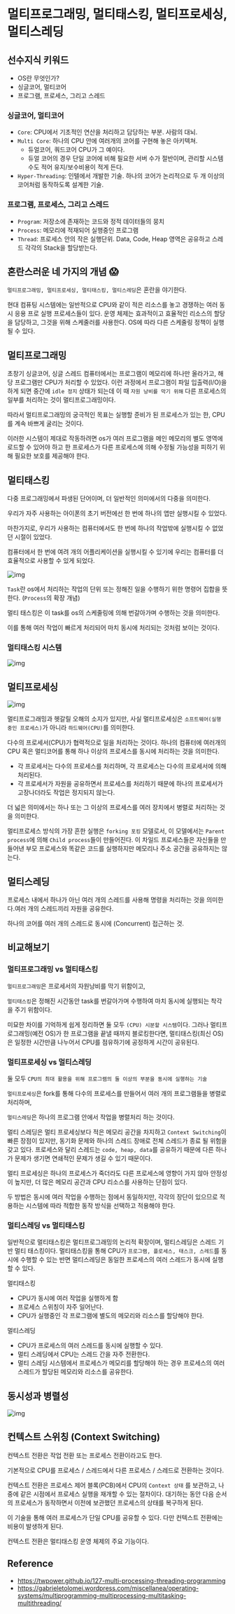# 멀티프로그래밍, 멀티태스킹, 멀티프로세싱, 멀티스레딩

## 선수지식 키워드

- OS란 무엇인가?
- 싱글코어, 멀티코어
- 프로그램, 프로세스, 그리고 스레드

### 싱글코어, 멀티코어

- `Core`: CPU에서 기초적인 연산을 처리하고 담당하는 부분. 사람의 대뇌.
- `Multi Core`: 하나의 CPU 안에 여러개의 코어를 구현해 놓은 아키텍쳐.
  - 듀얼코어, 쿼드코어 CPU가 그 예이다.
  - 듀얼 코어의 경우 단일 코어에 비해 필요한 서버 수가 절반이며, 관리할 시스템 수도 적어 유지/보수비용이 적게 든다.
- `Hyper-Threading`: 인텔에서 개발한 기술. 하나의 코어가 논리적으로 두 개 이상의 코어처럼 동작하도록 설계한 기술.

### 프로그램, 프로세스, 그리고 스레드

- `Program`: 저장소에 존재하는 코드와 정적 데이터들의 뭉치
- `Process`: 메모리에 적재되어 실행중인 프로그램
- `Thread`: 프로세스 안의 작은 실행단위. Data, Code, Heap 영역은 공유하고 스레드 각각의 Stack을 할당받는다.

## 혼란스러운 네 가지의 개념 :scream:

`멀티프로그래밍, 멀티프로세싱, 멀티태스킹, 멀티스레딩`은 혼란을 야기한다.

현대 컴퓨팅 시스템에는 일반적으로 CPU와 같이 적은 리소스를 놓고 경쟁하는 여러 동시 응용 프로 실행 프로세스들이 있다. 운영 체제는 효과적이고 효율적인 리소스의 할당을 담당하고, 그것을 위해 스케줄러를 사용한다. OS에 따라 다른 스케줄링 정책이 실행될 수 있다.

## 멀티프로그래밍

초창기 싱글코어, 싱글 스레드 컴퓨터에서는 프로그램이 메모리에 하나만 올라가고, 해당 프로그램만 CPU가 처리할 수 있었다. 이런 과정에서 프로그램이 파일 입출력(I/O)을 하게 되면 중간에 `idle 정지` 상태가 되는데 이 때 `자원 낭비를 막기 위해` 다른 프로세스의 일부를 처리하는 것이 멀티프로그래밍이다.

따라서 멀티프로그래밍의 궁극적인 목표는 실행할 준비가 된 프로세스가 있는 한, CPU를 계속 바쁘게 굴리는 것이다.

이러한 시스템이 제대로 작동하려면 os가 여러 프로그램을 메인 메모리의 별도 영역에 로드할 수 있어야 하고 한 프로세스가 다른 프로세스에 의해 수정될 가능성을 피하기 위해 필요한 보호를 제공해야 한다.

## 멀티태스킹

다중 프로그래밍에서 파생된 단어이며, 더 일반적인 의미에서의 다중을 의미한다.

우리가 자주 사용하는 아이폰의 초기 버전에선 한 번에 하나의 앱만 실행시킬 수 있었다.

마찬가지로, 우리가 사용하는 컴퓨터에서도 한 번에 하나의 작업밖에 실행시킬 수 없었던 시절이 있었다.

컴퓨터에서 한 번에 여려 개의 어플리케이션을 실행시킬 수 있기에 우리는 컴퓨터를 더 효율적으로 사용할 수 있게 되었다.

![img](multi-task_program_thread_process.assets/image-16317932418253.png)

`Task`란 os에서 처리하는 작업의 단위 또는 정해진 일을 수행하기 위한 명령어 집합을 뜻한다. (`Process`의 확장 개념)

멀티 태스킹은 이 task를 os의 스케줄링에 의해 번갈아가며 수행하는 것을 의미한다.

이를 통해 여러 작업이 빠르게 처리되어 마치 동시에 처리되는 것처럼 보이는 것이다.

### 멀티태스킹 시스템

![img](multi-task_program_thread_process.assets/image-16317932664755.png)

## 멀티프로세싱

![img](multi-task_program_thread_process.assets/image.png)

멀티프로그래밍과 헷갈릴 오해의 소지가 있지만, 사실 멀티프로세싱은 `소프트웨어(실행 중인 프로세스)`가 아니라 `하드웨어(CPU)`를 의미한다.

다수의 프로세서(CPU)가 협력적으로 일을 처리하는 것이다. 하나의 컴퓨터에 여러개의 CPU 혹은 멀티코어를 통해 하나 이상의 프로세스를 동시에 처리하는 것을 의미한다.

- 각 프로세서는 다수의 프로세스를 처리하며, 각 프로세스는 다수의 프로세서에 의해 처리된다.
- 각 프로세서가 자원을 공유하면서 프로세스를 처리하기 때문에 하나의 프로세서가 고장나더라도 작업은 정지되지 않는다.

더 넓은 의미에서는 하나 또는 그 이상의 프로세스를 여러 장치에서 병렬로 처리하는 것을 의미한다.

멀티프로세스 방식의 가장 흔한 실행은 `forking 포킹` 모델로서, 이 모델에서는 `Parent process`에 의해 `Child process`들이 만들어진다. 이 차일드 프로세스들은 자신들을 만들어낸 부모 프로세스와  똑같은 코드를 실행하지만 메모리나 주소 공간을 공유하지는 않는다.

## 멀티스레딩

프로세스 내에서 하나가 아닌 여러 개의 스레드를 사용해 명령을 처리하는 것을 의미한다.여러 개의 스레드끼리 자원을 공유한다.

하나의 코어를 여러 개의 스레드로 동시에 (Concurrent) 접근하는 것.

## 비교해보기

### 멀티프로그래밍 vs 멀티태스킹

`멀티프로그래밍`은 프로세서의 자원낭비를 막기 위함이고, 

`멀티태스킹`은 정해진 시간동안 task를 번갈아가며 수행하여 마치 동시에 실행되는 착각을 주기 위함이다.

미묘한 차이를 기억하게 쉽게 정리하면 둘 모두 `(CPU) 시분할 시스템`이다. 그러나 멀티프로그래밍(예전 OS)가 한 프로그램을 끝낼 때까지 블로킹한다면, 멀티태스킹(최신 OS)은 일정한 시간만큼 나누어서 CPU를 점유하기에 공정하게 시간이 공유된다.

### 멀티프로세싱 vs 멀티스레딩

둘 모두 `CPU의 최대 활용을 위해 프로그램의 둘 이상의 부분을 동시에 실행하는 기술`

`멀티프로세싱`은 fork를 통해 다수의 프로세스를 만들어서 여러 개의 프로그램들을 병렬로 처리하며,

`멀티스레딩`은 하나의 프로그램 안에서 작업을 병렬처리 하는 것이다.

멀티 스레딩은 멀티 프로세싱보다 적은 메모리 공간을 차지하고 `Context Switching`이 빠른 장점이 있지만, 동기화 문제와 하나의 스레드 장애로 전체 스레드가 종료 될 위험을 갖고 있다. 프로세스와 달리 스레드는 `code, heap, data`를 공유하기 때문에 다른 하나가 문제가 생기면 연쇄적인 문제가 생길 수 있기 때문이다.

멀티 프로세싱은 하나의 프로세스가 죽더라도 다른 프로세스에 영향이 가지 않아 안정성이 높지만, 더 많은 메모리 공간과 CPU 리소스를 사용하는 단점이 있다.

두 방법은 동시에 여러 작업을 수행하는 점에서 동일하지만, 각각의 장단이 있으므로 적용하는 시스템에 따라 적합한 동작 방식을 선택하고 적용해야 한다.

### 멀티스레딩 vs 멀티태스킹

일반적으로 멀티태스킹은 멀티프로그래밍의 논리적 확장이며, 멀티스레딩은 스레드 기반 멀티 태스킹이다. 멀티태스킹을 통해 CPU가 `프로그램, 플로세스, 태스크, 스레드`를 동시에 수행할 수 있는 반면 멀티스레딩은 동일한 프로세스의 여러 스레드가 동시에 실행할 수 있다.

멀티태스킹

- CPU가 동시에 여러 작업을 실행하게 함
- 프로세스 스위칭이 자주 일어난다.
- CPU가 실행중인 각 프로그램에 별도의 메모리와 리소스를 할당해야 한다.

멀티스레딩

- CPU가 프로세스의 여러 스레드를 동시에 실행할 수 있다.
- 멀티 스레딩에서 CPU는 스레드 간을 자주 전환한다.
- 멀티 스레딩 시스템에서 프로세스가 메모리를 할당해야 하는 경우 프로세스의 여러 스레드가 할당된 메모리와 리소스를 공유한다.

## 동시성과 병렬성

![img](multi-task_program_thread_process.assets/99AD02405FBBB94910.png)



## 컨텍스트 스위칭 (Context Switching)

컨텍스트 전환은 작업 전환 또는 프로세스 전환이라고도 한다.

기본적으로 CPU를 프로세스 / 스레드에서 다른 프로세스 / 스레드로 전환하는 것이다.

컨텍스트 전환은 프로세스 제어 블록(PCB)에서 CPU의 `Context 상태` 를 보관하고, 나중에 같은 시점에서 프로세스 실행을 재개할 수 있는 절차이다. 대기하는 동안 다음 순서의 프로세스가 동작하면서 이전에 보관했던 프로세스의 상태를 복구하게 된다. 

이 기술을 통해 여러 프로세스가 단일 CPU를 공유할 수 있다. 다만 컨텍스트 전환에는 비용이 발생하게 된다.

컨텍스트 전환은 멀티태스킹 운영 체제의 주요 기능이다.


## Reference

- https://twpower.github.io/127-multi-processing-threading-programming
- https://gabrieletolomei.wordpress.com/miscellanea/operating-systems/multiprogramming-multiprocessing-multitasking-multithreading/
